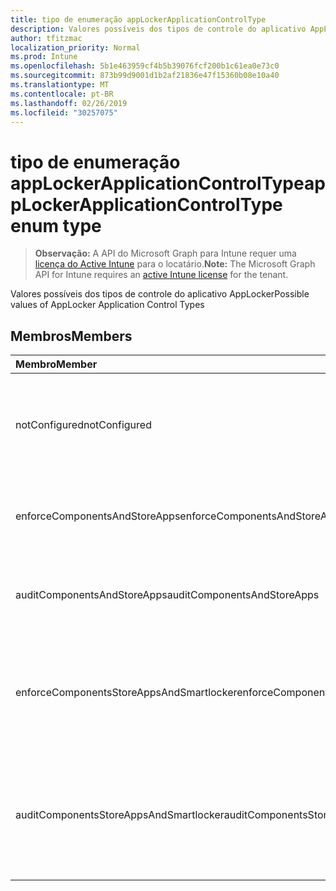 ```yaml
---
title: tipo de enumeração appLockerApplicationControlType
description: Valores possíveis dos tipos de controle do aplicativo AppLocker
author: tfitzmac
localization_priority: Normal
ms.prod: Intune
ms.openlocfilehash: 5b1e463959cf4b5b39076fcf200b1c61ea0e73c0
ms.sourcegitcommit: 873b99d9001d1b2af21836e47f15360b08e10a40
ms.translationtype: MT
ms.contentlocale: pt-BR
ms.lasthandoff: 02/26/2019
ms.locfileid: "30257075"
---
```

# <a name="applockerapplicationcontroltype-enum-type"></a><span data-ttu-id="1fc3f-103">tipo de enumeração appLockerApplicationControlType</span><span class="sxs-lookup"><span data-stu-id="1fc3f-103">appLockerApplicationControlType enum type</span></span>

> <span data-ttu-id="1fc3f-104">**Observação:** A API do Microsoft Graph para Intune requer uma [licença do Active Intune](https://go.microsoft.com/fwlink/?linkid=839381) para o locatário.</span><span class="sxs-lookup"><span data-stu-id="1fc3f-104">**Note:** The Microsoft Graph API for Intune requires an [active Intune license](https://go.microsoft.com/fwlink/?linkid=839381) for the tenant.</span></span>

<span data-ttu-id="1fc3f-105">Valores possíveis dos tipos de controle do aplicativo AppLocker</span><span class="sxs-lookup"><span data-stu-id="1fc3f-105">Possible values of AppLocker Application Control Types</span></span>

## <a name="members"></a><span data-ttu-id="1fc3f-106">Membros</span><span class="sxs-lookup"><span data-stu-id="1fc3f-106">Members</span></span>
|<span data-ttu-id="1fc3f-107">Membro</span><span class="sxs-lookup"><span data-stu-id="1fc3f-107">Member</span></span>|<span data-ttu-id="1fc3f-108">Valor</span><span class="sxs-lookup"><span data-stu-id="1fc3f-108">Value</span></span>|<span data-ttu-id="1fc3f-109">Descrição</span><span class="sxs-lookup"><span data-stu-id="1fc3f-109">Description</span></span>|
|:---|:---|:---|
|<span data-ttu-id="1fc3f-110">notConfigured</span><span class="sxs-lookup"><span data-stu-id="1fc3f-110">notConfigured</span></span>|<span data-ttu-id="1fc3f-111">,0</span><span class="sxs-lookup"><span data-stu-id="1fc3f-111">0</span></span>|<span data-ttu-id="1fc3f-112">Valor padrão do dispositivo, nenhum tipo de controle do aplicativo selecionado.</span><span class="sxs-lookup"><span data-stu-id="1fc3f-112">Device default value, no Application Control type selected.</span></span>|
|<span data-ttu-id="1fc3f-113">enforceComponentsAndStoreApps</span><span class="sxs-lookup"><span data-stu-id="1fc3f-113">enforceComponentsAndStoreApps</span></span>|<span data-ttu-id="1fc3f-114">1</span><span class="sxs-lookup"><span data-stu-id="1fc3f-114">1</span></span>|<span data-ttu-id="1fc3f-115">Aplicar o componente do Windows e armazenar aplicativos.</span><span class="sxs-lookup"><span data-stu-id="1fc3f-115">Enforce Windows component and store apps.</span></span>|
|<span data-ttu-id="1fc3f-116">auditComponentsAndStoreApps</span><span class="sxs-lookup"><span data-stu-id="1fc3f-116">auditComponentsAndStoreApps</span></span>|<span data-ttu-id="1fc3f-117">duas</span><span class="sxs-lookup"><span data-stu-id="1fc3f-117">2</span></span>|<span data-ttu-id="1fc3f-118">Auditar o componente do Windows e armazenar aplicativos.</span><span class="sxs-lookup"><span data-stu-id="1fc3f-118">Audit Windows component and store apps.</span></span>|
|<span data-ttu-id="1fc3f-119">enforceComponentsStoreAppsAndSmartlocker</span><span class="sxs-lookup"><span data-stu-id="1fc3f-119">enforceComponentsStoreAppsAndSmartlocker</span></span>|<span data-ttu-id="1fc3f-120">3D</span><span class="sxs-lookup"><span data-stu-id="1fc3f-120">3</span></span>|<span data-ttu-id="1fc3f-121">Aplicar componentes do Windows, armazenar aplicativos e armário inteligente.</span><span class="sxs-lookup"><span data-stu-id="1fc3f-121">Enforce Windows components, store apps and smart locker.</span></span>|
|<span data-ttu-id="1fc3f-122">auditComponentsStoreAppsAndSmartlocker</span><span class="sxs-lookup"><span data-stu-id="1fc3f-122">auditComponentsStoreAppsAndSmartlocker</span></span>|<span data-ttu-id="1fc3f-123">quatro</span><span class="sxs-lookup"><span data-stu-id="1fc3f-123">4</span></span>|<span data-ttu-id="1fc3f-124">Auditoria de componentes do Windows, aplicativos de armazenamento e armário inteligente.</span><span class="sxs-lookup"><span data-stu-id="1fc3f-124">Audit Windows components, store apps and smart locker.</span></span>|



